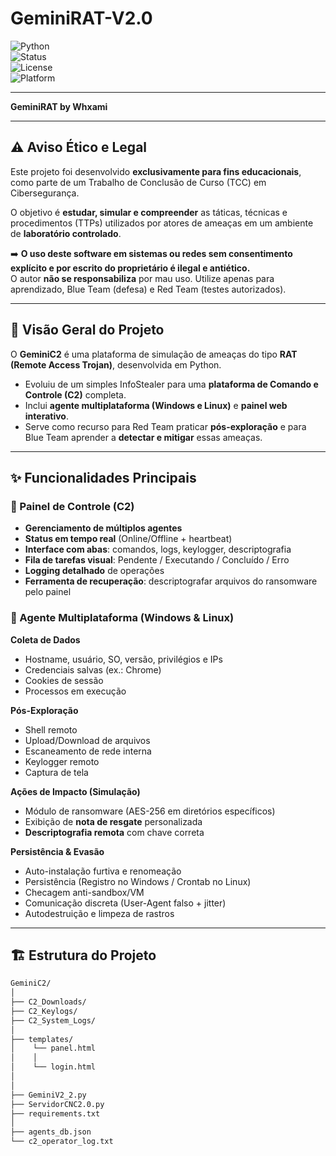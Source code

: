 # GeminiRAT-V2.0  

![Python](https://img.shields.io/badge/Python-3.x-blue?logo=python)  
![Status](https://img.shields.io/badge/Status-Estável-brightgreen)  
![License](https://img.shields.io/badge/License-Educacional-important)  
![Platform](https://img.shields.io/badge/Platform-Windows%20%7C%20Linux-lightgrey?logo=linux&logoColor=white)  

---


**GeminiRAT by Whxami**

---

## ⚠️ Aviso Ético e Legal
Este projeto foi desenvolvido **exclusivamente para fins educacionais**, como parte de um Trabalho de Conclusão de Curso (TCC) em Cibersegurança.  

O objetivo é **estudar, simular e compreender** as táticas, técnicas e procedimentos (TTPs) utilizados por atores de ameaças em um ambiente de **laboratório controlado**.  

➡️ **O uso deste software em sistemas ou redes sem consentimento explícito e por escrito do proprietário é ilegal e antiético.**  
O autor **não se responsabiliza** por mau uso. Utilize apenas para aprendizado, Blue Team (defesa) e Red Team (testes autorizados).

---

## 📖 Visão Geral do Projeto
O **GeminiC2** é uma plataforma de simulação de ameaças do tipo **RAT (Remote Access Trojan)**, desenvolvida em Python.  

- Evoluiu de um simples InfoStealer para uma **plataforma de Comando e Controle (C2)** completa.  
- Inclui **agente multiplataforma (Windows e Linux)** e **painel web interativo**.  
- Serve como recurso para Red Team praticar **pós-exploração** e para Blue Team aprender a **detectar e mitigar** essas ameaças.

---

## ✨ Funcionalidades Principais

### 🔹 Painel de Controle (C2)
- **Gerenciamento de múltiplos agentes**
- **Status em tempo real** (Online/Offline + heartbeat)
- **Interface com abas**: comandos, logs, keylogger, descriptografia
- **Fila de tarefas visual**: Pendente / Executando / Concluído / Erro
- **Logging detalhado** de operações
- **Ferramenta de recuperação**: descriptografar arquivos do ransomware pelo painel

### 🔹 Agente Multiplataforma (Windows & Linux)

**Coleta de Dados**
- Hostname, usuário, SO, versão, privilégios e IPs
- Credenciais salvas (ex.: Chrome)
- Cookies de sessão
- Processos em execução

**Pós-Exploração**
- Shell remoto
- Upload/Download de arquivos
- Escaneamento de rede interna
- Keylogger remoto
- Captura de tela

**Ações de Impacto (Simulação)**
- Módulo de ransomware (AES-256 em diretórios específicos)
- Exibição de **nota de resgate** personalizada
- **Descriptografia remota** com chave correta

**Persistência & Evasão**
- Auto-instalação furtiva e renomeação
- Persistência (Registro no Windows / Crontab no Linux)
- Checagem anti-sandbox/VM
- Comunicação discreta (User-Agent falso + jitter)
- Autodestruição e limpeza de rastros

---

## 🏗️ Estrutura do Projeto
```bash
GeminiC2/ 
│ 
├── C2_Downloads/  
├── C2_Keylogs/ 
├── C2_System_Logs/ 
│ 
├── templates/ 
│    └── panel.html 
│    │ 
│ 	 └── login.html
│ 
│ 
├── GeminiV2_2.py 
├── ServidorCNC2.0.py  
├── requirements.txt 
│ 
├── agents_db.json 
└── c2_operator_log.txt
